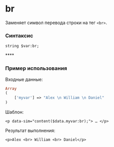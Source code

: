 # br

Заменяет символ перевода строки на тег `<br>`.

### **Синтаксис**

```text
string $var:br;
```

\*\*\*\*

### **Пример использования**

Входные данные:

```php
Array
(
    ['myvar'] => "Alex \n William \n Daniel"
)
```

Шаблон:

```markup
<p data-sim="content($data.myvar:br);"> … </p>
```

Результат выполнения:

```markup
<p>Alex <br> William <br> Daniel</p>
```

